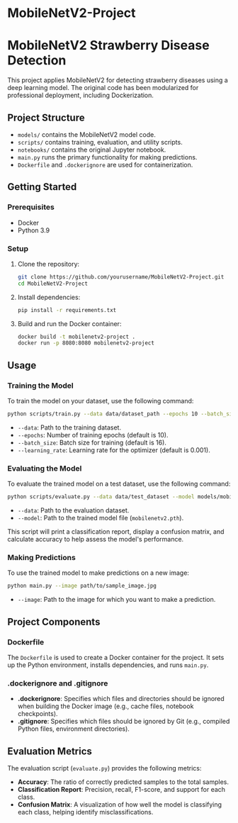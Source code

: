 # MobileNetV2-Project
# MobileNetV2 Strawberry Disease Detection

This project applies MobileNetV2 for detecting strawberry diseases using a deep learning model. The original code has been modularized for professional deployment, including Dockerization.

## Project Structure

- `models/` contains the MobileNetV2 model code.
- `scripts/` contains training, evaluation, and utility scripts.
- `notebooks/` contains the original Jupyter notebook.
- `main.py` runs the primary functionality for making predictions.
- `Dockerfile` and `.dockerignore` are used for containerization.

## Getting Started

### Prerequisites

- Docker
- Python 3.9

### Setup

1. Clone the repository:

   ```sh
   git clone https://github.com/yourusername/MobileNetV2-Project.git
   cd MobileNetV2-Project
   ```

2. Install dependencies:

   ```sh
   pip install -r requirements.txt
   ```

3. Build and run the Docker container:

   ```sh
   docker build -t mobilenetv2-project .
   docker run -p 8080:8080 mobilenetv2-project
   ```

## Usage

### Training the Model

To train the model on your dataset, use the following command:

```sh
python scripts/train.py --data data/dataset_path --epochs 10 --batch_size 16 --learning_rate 0.001
```

- `--data`: Path to the training dataset.
- `--epochs`: Number of training epochs (default is 10).
- `--batch_size`: Batch size for training (default is 16).
- `--learning_rate`: Learning rate for the optimizer (default is 0.001).

### Evaluating the Model

To evaluate the trained model on a test dataset, use the following command:

```sh
python scripts/evaluate.py --data data/test_dataset --model models/mobilenetv2.pth
```

- `--data`: Path to the evaluation dataset.
- `--model`: Path to the trained model file (`mobilenetv2.pth`).

This script will print a classification report, display a confusion matrix, and calculate accuracy to help assess the model's performance.

### Making Predictions

To use the trained model to make predictions on a new image:

```sh
python main.py --image path/to/sample_image.jpg
```

- `--image`: Path to the image for which you want to make a prediction.

## Project Components

### Dockerfile

The `Dockerfile` is used to create a Docker container for the project. It sets up the Python environment, installs dependencies, and runs `main.py`.

### .dockerignore and .gitignore

- **.dockerignore**: Specifies which files and directories should be ignored when building the Docker image (e.g., cache files, notebook checkpoints).
- **.gitignore**: Specifies which files should be ignored by Git (e.g., compiled Python files, environment directories).

## Evaluation Metrics

The evaluation script (`evaluate.py`) provides the following metrics:

- **Accuracy**: The ratio of correctly predicted samples to the total samples.
- **Classification Report**: Precision, recall, F1-score, and support for each class.
- **Confusion Matrix**: A visualization of how well the model is classifying each class, helping identify misclassifications.

